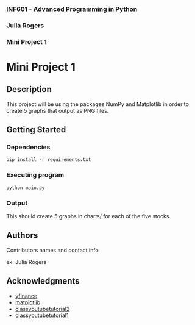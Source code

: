 ### INF601 - Advanced Programming in Python
### Julia Rogers
### Mini Project 1


# Mini Project 1

## Description

This project will be using the packages NumPy and Matplotlib in order to create 5 graphs that output as PNG files.

## Getting Started

### Dependencies

```
pip install -r requirements.txt
```

### Executing program

```
python main.py
```

### Output

This should create 5 graphs in charts/ for each of the five stocks.

## Authors

Contributors names and contact info

ex. Julia Rogers

## Acknowledgments

* [yfinance](https://pypi.org/project/yfinance/0.2.49/)
* [matplotlib](https://matplotlib.org/stable/tutorials/pyplot.html)
* [classyoutubetutorial2](https://www.youtube.com/watch?v=fFss4RzSkOU)
* [classyoutubetutorial1](https://www.youtube.com/watch?v=XcEXR-9wT8I)
